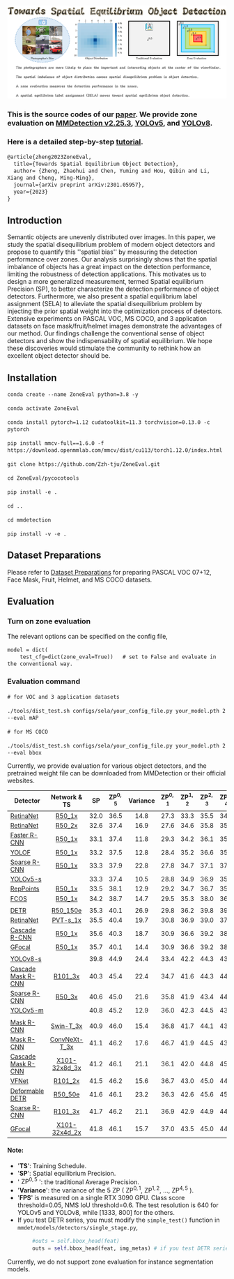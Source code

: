 <img src="tutorials/flyleaf.png"/>

### This is the source codes of our [paper](https://arxiv.org/abs/2301.05957). We provide zone evaluation on [MMDetection v2.25.3](mmdetection), [YOLOv5](yolov5), and [YOLOv8](yolov8).

### Here is a detailed step-by-step [tutorial](tutorials/readme.md).

```
@article{zheng2023ZoneEval,
  title={Towards Spatial Equilibrium Object Detection},
  author= {Zheng, Zhaohui and Chen, Yuming and Hou, Qibin and Li, Xiang and Cheng, Ming-Ming},
  journal={arXiv preprint arXiv:2301.05957},
  year={2023}
}
```

## Introduction

Semantic objects are unevenly distributed over images.
In this paper, we study the spatial disequilibrium problem of modern object detectors and propose to quantify this ''spatial bias'' by measuring the detection performance over zones.
Our analysis surprisingly shows that the spatial imbalance of objects has a great impact on the detection performance, limiting the robustness of detection applications.
This motivates us to design a more generalized measurement, termed Spatial equilibrium Precision (SP), to better characterize the detection performance of object detectors.
Furthermore, we also present a spatial equilibrium label assignment (SELA) to alleviate the spatial disequilibrium problem by injecting the prior spatial weight into the optimization process of detectors.
Extensive experiments on PASCAL VOC, MS COCO, and 3 application datasets on face mask/fruit/helmet images demonstrate the advantages of our method.
Our findings challenge the conventional sense of object detectors and show the indispensability of spatial equilibrium.
We hope these discoveries would stimulate the community to rethink how an excellent object detector should be.

## Installation

```
conda create --name ZoneEval python=3.8 -y

conda activate ZoneEval

conda install pytorch=1.12 cudatoolkit=11.3 torchvision=0.13.0 -c pytorch

pip install mmcv-full==1.6.0 -f https://download.openmmlab.com/mmcv/dist/cu113/torch1.12.0/index.html

git clone https://github.com/Zzh-tju/ZoneEval.git

cd ZoneEval/pycocotools

pip install -e .

cd ..

cd mmdetection

pip install -v -e .
```

## Dataset Preparations

Please refer to [Dataset Preparations](https://github.com/Zzh-tju/ZoneEval/blob/main/tutorials/dataset_preparation.md) for preparing PASCAL VOC 07+12, Face Mask, Fruit, Helmet, and MS COCO datasets.

## Evaluation

### Turn on zone evaluation

The relevant options can be specified on the config file,

```
model = dict(
    test_cfg=dict(zone_eval=True))   # set to False and evaluate in the conventional way.
```

### Evaluation command

```
# for VOC and 3 application datasets

./tools/dist_test.sh configs/sela/your_config_file.py your_model.pth 2 --eval mAP

# for MS COCO

./tools/dist_test.sh configs/sela/your_config_file.py your_model.pth 2 --eval bbox
```

Currently, we provide evaluation for various object detectors, and the pretrained weight file can be downloaded from MMDetection or their official websites.

| Detector | Network & TS | SP | $\text{ZP}^{0,5}$| Variance | $\text{ZP}^{0,1}$ | $\text{ZP}^{1,2}$ | $\text{ZP}^{2,3}$ | $\text{ZP}^{3,4}$ | $\text{ZP}^{4,5}$ | FPS |
|----------|:--------:|:--------:|:--------:|:--------:|:--------:|:--------:|:--------:|:--------:|:--------:|:--------:|
|[RetinaNet](mmdetection/configs/others/retinanet/retinanet_r50_fpn_1x_coco.py) | [R50_1x](https://download.openmmlab.com/mmdetection/v2.0/retinanet/retinanet_r50_fpn_1x_coco/retinanet_r50_fpn_1x_coco_20200130-c2398f9e.pth) | 32.0 | 36.5 | 14.8 | 27.3 | 33.3 | 35.5 | 34.5 | 39.2 | 35.4 |
|[RetinaNet](mmdetection/configs/others/retinanet/retinanet_r50_fpn_1x_coco.py) | [R50_2x](https://download.openmmlab.com/mmdetection/v2.0/retinanet/retinanet_r50_fpn_2x_coco/retinanet_r50_fpn_2x_coco_20200131-fdb43119.pth) | 32.6 | 37.4 | 16.9 | 27.6 | 34.6 | 35.8 | 35.1 | 40.4 | 35.4 |
|[Faster R-CNN](mmdetection/configs/others/faster_rcnn/faster_rcnn_r50_fpn_1x_coco.py) | [R50_1x](https://download.openmmlab.com/mmdetection/v2.0/faster_rcnn/faster_rcnn_r50_fpn_1x_coco/faster_rcnn_r50_fpn_1x_coco_20200130-047c8118.pth) | 33.1 | 37.4 | 11.8 | 29.3 | 34.2 | 36.1 | 35.0 | 39.9 | 37.5 |
|[YOLOF](mmdetection/configs/others/yolof/yolof_r50_c5_8x8_1x_coco.py) | [R50_1x](https://download.openmmlab.com/mmdetection/v2.0/yolof/yolof_r50_c5_8x8_1x_coco/yolof_r50_c5_8x8_1x_coco_20210425_024427-8e864411.pth) | 33.2 | 37.5 | 12.8 | 28.4 | 35.2 | 36.6 | 35.3 | 39.2 | 61.6 |
|[Sparse R-CNN](mmdetection/configs/others/sparse_rcnn/sparse_rcnn_r50_fpn_1x_coco.py) | [R50_1x](https://download.openmmlab.com/mmdetection/v2.0/sparse_rcnn/sparse_rcnn_r50_fpn_1x_coco/sparse_rcnn_r50_fpn_1x_coco_20201222_214453-dc79b137.pth) | 33.3 | 37.9 | 22.8 | 27.8 | 34.7 | 37.1 | 37.1 | 42.6 | 37.8 |
|[YOLOv5-s](https://github.com/ultralytics/yolov5) | | 33.3 | 37.4 | 10.5 | 28.8 | 34.9 | 36.9 | 35.1 | 38.4 | 140.0 |
|[RepPoints](mmdetection/configs/others/reppoints/reppoints_moment_r50_fpn_gn-neck+head_1x_coco.py) | [R50_1x](https://download.openmmlab.com/mmdetection/v2.0/reppoints/reppoints_moment_r50_fpn_gn-neck%2Bhead_1x_coco/reppoints_moment_r50_fpn_gn-neck%2Bhead_1x_coco_20200329_145952-3e51b550.pth) | 33.5 | 38.1 | 12.9 | 29.2 | 34.7 | 36.7 | 35.6 | 40.3 | 27.4 |
|[FCOS](mmdetection/configs/others/fcos/fcos_center-normbbox-centeronreg-giou_r50_caffe_fpn_gn-head_1x_coco.py) | [R50_1x](https://download.openmmlab.com/mmdetection/v2.0/fcos/fcos_center-normbbox-centeronreg-giou_r50_caffe_fpn_gn-head_1x_coco/fcos_center-normbbox-centeronreg-giou_r50_caffe_fpn_gn-head_1x_coco-0a0d75a8.pth) | 34.2 | 38.7 | 14.7 | 29.5 | 35.3 | 38.0 | 36.7 | 41.1 | 37.3 |
| |
|[DETR](mmdetection/configs/others/detr/detr_r50_8x2_150e_coco.py) | [R50_150e](https://download.openmmlab.com/mmdetection/v2.0/detr/detr_r50_8x2_150e_coco/detr_r50_8x2_150e_coco_20201130_194835-2c4b8974.pth) | 35.3 | 40.1 | 26.9 | 29.8 | 36.2 | 39.8 | 39.1 | 45.7 | 49.9 |
|[RetinaNet](mmdetection/configs/others/pvt/retinanet_pvt-s_fpn_1x_coco.py) | [PVT-s_1x](https://download.openmmlab.com/mmdetection/v2.0/pvt/retinanet_pvt-s_fpn_1x_coco/retinanet_pvt-s_fpn_1x_coco_20210906_142921-b6c94a5b.pth) | 35.5 | 40.4 | 19.7 | 30.8 | 36.9 | 39.0 | 37.4 | 44.6 | 20.0 |
[Cascade R-CNN](mmdetection/configs/others/cascade_rcnn/cascade_rcnn_r50_fpn_1x_coco.py) | [R50_1x](https://download.openmmlab.com/mmdetection/v2.0/cascade_rcnn/cascade_rcnn_r50_fpn_1x_coco/cascade_rcnn_r50_fpn_1x_coco_20200316-3dc56deb.pth) | 35.6 | 40.3 | 18.7 | 30.9 | 36.6 | 39.2 | 38.6 | 44.2 | 30.7 |
|[GFocal](mmdetection/configs/sela/gfl_r50_fpn_1x_coco.py) | [R50_1x](https://drive.google.com/file/d/17k6_r3iETnZakJW6ccpCWTkAvJLe3SLf/view?usp=sharing) | 35.7 | 40.1 | 14.4 | 30.9 | 36.6 | 39.2 | 38.6 | 44.2 | 37.2 |
| |
|[YOLOv8-s](https://github.com/ultralytics/ultralytics) | | 39.8 | 44.9 | 24.4 | 33.4 | 42.2 | 44.3 | 43.2 | 48.5 | 128.5 |
|[Cascade Mask R-CNN](mmdetection/configs/others/cascade_rcnn/cascade_mask_rcnn_r101_caffe_fpn_mstrain_3x_coco.py) | [R101_3x](https://download.openmmlab.com/mmdetection/v2.0/cascade_rcnn/cascade_mask_rcnn_r101_caffe_fpn_mstrain_3x_coco/cascade_mask_rcnn_r101_caffe_fpn_mstrain_3x_coco_20210707_002620-a5bd2389.pth) | 40.3 | 45.4 | 22.4 | 34.7 | 41.6 | 44.3 | 44.4 | 49.1 | 18.7 |
|[Sparse R-CNN](mmdetection/configs/others/sparse_rcnn/sparse_rcnn_r50_fpn_300_proposals_crop_mstrain_480-800_3x_coco.py) | [R50_3x](https://download.openmmlab.com/mmdetection/v2.0/sparse_rcnn/sparse_rcnn_r50_fpn_300_proposals_crop_mstrain_480-800_3x_coco/sparse_rcnn_r50_fpn_300_proposals_crop_mstrain_480-800_3x_coco_20201223_024605-9fe92701.pth) | 40.6 | 45.0 | 21.6 | 35.8 | 41.9 | 43.4 | 44.0 | 50.3 | 32.1 |
|[YOLOv5-m](https://github.com/ultralytics/yolov5) | | 40.8 | 45.2 | 12.9 | 36.0 | 42.3 | 44.5 | 43.2 | 46.7 | 104.6 |
| |
[Mask R-CNN](mmdetection/configs/others/swin/mask_rcnn_swin-t-p4-w7_fpn_ms-crop-3x_coco.py ) | [Swin-T_3x](https://download.openmmlab.com/mmdetection/v2.0/swin/mask_rcnn_swin-t-p4-w7_fpn_ms-crop-3x_coco/mask_rcnn_swin-t-p4-w7_fpn_ms-crop-3x_coco_20210906_131725-bacf6f7b.pth) | 40.9 | 46.0 | 15.4 | 36.8 | 41.7 | 44.1 | 43.5 | 49.0 | 24.3 |
|[Mask R-CNN](mmdetection/configs/others/convnext/mask_rcnn_convnext-t_p4_w7_fpn_fp16_ms-crop_3x_coco.py) | [ConvNeXt-T_3x](https://download.openmmlab.com/mmdetection/v2.0/convnext/mask_rcnn_convnext-t_p4_w7_fpn_fp16_ms-crop_3x_coco/mask_rcnn_convnext-t_p4_w7_fpn_fp16_ms-crop_3x_coco_20220426_154953-050731f4.pth) | 41.1 | 46.2 | 17.6 | 46.7 | 41.9 | 44.5 | 43.6 | 49.7 | 22.6 |
|[Cascade Mask R-CNN](mmdetection/configs/others/cascade_rcnn/cascade_mask_rcnn_x101_32x8d_fpn_mstrain_3x_coco.py) | [X101-32x8d_3x](https://download.openmmlab.com/mmdetection/v2.0/cascade_rcnn/cascade_mask_rcnn_x101_32x8d_fpn_mstrain_3x_coco/cascade_mask_rcnn_x101_32x8d_fpn_mstrain_3x_coco_20210719_180640-9ff7e76f.pth) | 41.2 | 46.1 | 21.1 | 36.1 | 42.0 | 44.8 | 45.9 | 49.9 | 13.5 |
|[VFNet](mmdetection/configs/others/vfnet/vfnet_r101_fpn_mstrain_2x_coco.py) | [R101_2x](https://download.openmmlab.com/mmdetection/v2.0/vfnet/vfnet_r101_fpn_mstrain_2x_coco/vfnet_r101_fpn_mstrain_2x_coco_20201027pth-4a5d53f1.pth) | 41.5 | 46.2 | 15.6 | 36.7 | 43.0 | 45.0 | 44.5 | 48.8 | 25.9 |
|[Deformable DETR](mmdetection/configs/others/deformable_detr/deformable_detr_refine_r50_16x2_50e_coco.py) | [R50_50e](https://download.openmmlab.com/mmdetection/v2.0/deformable_detr/deformable_detr_refine_r50_16x2_50e_coco/deformable_detr_refine_r50_16x2_50e_coco_20210419_220503-5f5dff21.pth) | 41.6 | 46.1 | 23.2 | 36.3 | 42.6 | 45.6 | 45.1 | 51.2 | 25.9 |
|[Sparse R-CNN](mmdetection/configs/others/sparse_rcnn/sparse_rcnn_r101_fpn_300_proposals_crop_mstrain_480-800_3x_coco.py) | [R101_3x](https://download.openmmlab.com/mmdetection/v2.0/sparse_rcnn/sparse_rcnn_r101_fpn_300_proposals_crop_mstrain_480-800_3x_coco/sparse_rcnn_r101_fpn_300_proposals_crop_mstrain_480-800_3x_coco_20201223_023452-c23c3564.pth) | 41.7 | 46.2 | 21.1 | 36.9 | 42.9 | 44.9 | 44.7 | 51.3 | 25.2 |
|[GFocal](mmdetection/configs/others/gfl/gfl_x101_32x4d_fpn_mstrain_2x_coco.py) | [X101-32x4d_2x](https://download.openmmlab.com/mmdetection/v2.0/gfl/gfl_x101_32x4d_fpn_mstrain_2x_coco/gfl_x101_32x4d_fpn_mstrain_2x_coco_20200630_102002-50c1ffdb.pth) | 41.8 | 46.1 | 15.7 | 37.0 | 43.5 | 45.0 | 44.4 | 49.3 | 25.2 |

#### Note: 
 - '**TS**': Training Schedule. 
 - '**SP**': Spatial equilibrium Precision.
 - ' $\text{ZP}^{0,5}$ ': the traditional Average Precision.
 - '**Variance**': the variance of the 5 ZP ( $\text{ZP}^{0,1}$, $\text{ZP}^{1,2}$, ..., $\text{ZP}^{4,5}$ ).
 - '**FPS**' is measured on a single RTX 3090 GPU. Class score threshold=0.05, NMS IoU threshold=0.6. The test resolution is 640 for YOLOv5 and YOLOv8, while [1333, 800] for the others.
 - If you test DETR series, you must modify the `simple_test()` function in `mmdet/models/detectors/single_stage.py`,

```python
        #outs = self.bbox_head(feat)
        outs = self.bbox_head(feat, img_metas) # if you test DETR series
```

Currently, we do not support zone evaluation for instance segmentation models.

